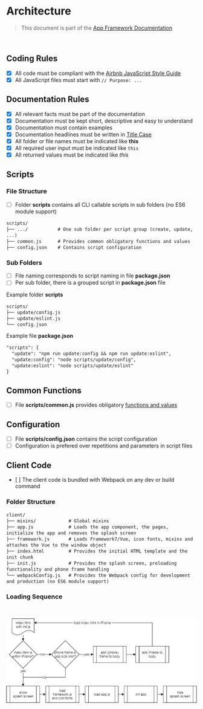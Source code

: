 # Architecture

> This document is part of the [App Framework Documentation](../../README_V2.md#documentation)

<br />

## Coding Rules

- [x] All code must be compliant with the [Airbnb JavaScript Style Guide](https://github.com/airbnb/javascript)
- [x] All JavaScript files must start with `// Purpose: ...`

## Documentation Rules

- [x] All relevant facts must be part of the documentation
- [x] Documentation must be kept short, descriptive and easy to understand
- [x] Documentation must contain examples
- [x] Documentation headlines must be written in [Title Case](http://www.grammar-monster.com/lessons/capital_letters_title_case.htm)
- [x] All folder or file names must be indicated like **this**
- [x] All required user input must be indicated like `this`
- [x] All returned values must be indicated like *this*

## Scripts

### File Structure

- [ ] Folder **scripts** contains all CLI callable scripts in sub folders (no ES6 module support)

```
scripts/
├── .../           # One sub folder per script group (create, update, ...)
├── common.js      # Provides common obligatory functions and values
├── config.json    # Contains script configuration
```

### Sub Folders

- [ ] File naming corresponds to script naming in file **package.json**
- [ ] Per sub folder, there is a grouped script in **package.json** file

Example folder **scripts**

```
scripts/
├── update/config.js
├── update/eslint.js
└── config.json
```

Example file **package.json**

```
"scripts": {
  "update": "npm run update:config && npm run update:eslint",
  "update:config": "node scripts/update/config",
  "update:eslint": "node scripts/update/eslint"
}
```

## Common Functions

- [ ] File **scripts/common.js** provides obligatory [functions and values](commonFunctions.md)

## Configuration

- [ ] File **scripts/config.json** contains the script configuration
- [ ] Configuration is prefered over repetitions and parameters in script files

## Client Code

- [ ] The client code is bundled with Webpack on any dev or build command

### Folder Structure

```
client/
├── mixins/            # Global mixins
├── app.js             # Loads the app component, the pages, initialize the app and removes the splash screen
├── framework.js       # Loads Framework7/Vue, icon fonts, mixins and attaches the Vue to the window object
├── index.html         # Provides the initial HTML template and the init chunk
├── init.js            # Provides the splash screen, preloading functionality and phone frame handling
└── webpackConfig.js   # Provides the Webpack config for development and production (no ES6 module support)
```

### Loading Sequence

<br />

![Loading Sequence](../../media/loadingSequence.png)
